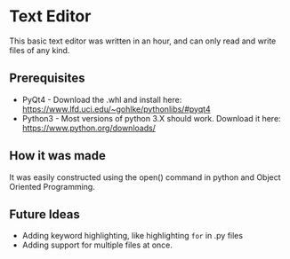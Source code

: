 # Text Editor
This basic text editor was written in an hour, and can only read and write files of any kind.
## Prerequisites
* PyQt4 - Download the .whl and install here: https://www.lfd.uci.edu/~gohlke/pythonlibs/#pyqt4
* Python3 - Most versions of python 3.X should work. Download it here: https://www.python.org/downloads/
## How it was made
It was easily constructed using the open() command in python and Object Oriented Programming.
## Future Ideas
* Adding keyword highlighting, like highlighting `for` in .py files
* Adding support for multiple files at once.
